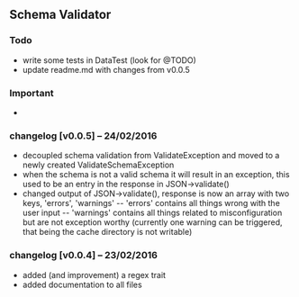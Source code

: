 ## Schema Validator

### Todo
- write some tests in DataTest (look for @TODO)
- update readme.md with changes from v0.0.5


### Important
-

### changelog [v0.0.5] – 24/02/2016
- decoupled schema validation from ValidateException and moved to a newly created ValidateSchemaException
- when the schema is not a valid schema it will result in an exception, this used to be an entry in the response in JSON->validate()
- changed output of JSON->validate(), response is now an array with two keys, 'errors', 'warnings'
-- 'errors' contains all things wrong with the user input
-- 'warnings' contains all things related to misconfiguration but are not exception worthy (currently one warning can be triggered, that being the cache directory is not writable)


### changelog [v0.0.4] – 23/02/2016
- added (and improvement) a regex trait
- added documentation to all files
